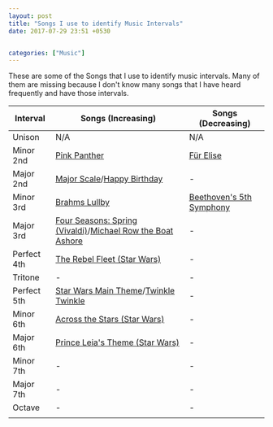 ```yaml
---
layout: post
title: "Songs I use to identify Music Intervals"
date: 2017-07-29 23:51 +0530


categories: ["Music"]
---
```

These are some of the Songs that I use to identify music intervals. Many of them are missing because I don't know many songs that I have heard frequently and have those intervals.

| Interval    | Songs (Increasing)                                           | Songs (Decreasing)                                       |
| ----------- | ------------------------------------------------------------ | -------------------------------------------------------- |
| Unison      | N/A                                                          | N/A                                                      |
| Minor 2nd   | [Pink Panther](https://youtu.be/HhHwnrlZRus?t=10s)           | [Für Elise](https://youtu.be/Lkcvrxj0eLY)                |
| Major 2nd   | [Major Scale](https://youtu.be/QDWKzG5oaog?t=7s)/[Happy Birthday](https://youtu.be/_z-1fTlSDF0?t=3s) | -                                                        |
| Minor 3rd   | [Brahms Lullby](https://youtu.be/uvO-v4u5DYU?t=7s)           | [Beethoven's 5th Symphony](https://youtu.be/fOk8Tm815lE) |
| Major 3rd   | [Four Seasons: Spring (Vivaldi)](https://youtu.be/GRxofEmo3HA)/[Michael Row the Boat Ashore](https://youtu.be/Yp-lX7F5E2M) | -                                                        |
| Perfect 4th | [The Rebel Fleet (Star Wars)](https://youtu.be/DczKNnP2XoQ?t=2s) | -                                                        |
| Tritone     | -                                                            | -                                                        |
| Perfect 5th | [Star Wars Main Theme](https://youtu.be/_D0ZQPqeJkk?t=8s)/[Twinkle Twinkle](https://youtu.be/yCjJyiqpAuU?t=19s) | -                                                        |
| Minor 6th   | [Across the Stars (Star Wars)](https://youtu.be/XGLqYr-pUvM?t=12s) | -                                                        |
| Major 6th   | [Prince Leia's Theme (Star Wars)](https://youtu.be/aQIyDKM_heo) | -                                                        |
| Minor 7th   | -                                                            | -                                                        |
| Major 7th   | -                                                            | -                                                        |
| Octave      | -                                                            | -                                                        |
|             |                                                              |                                                          |
